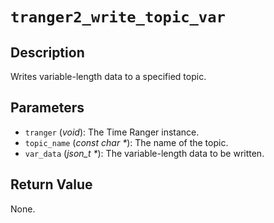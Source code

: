 # `tranger2_write_topic_var`

## Description
Writes variable-length data to a specified topic.

## Parameters
- `tranger` (*void*): The Time Ranger instance.
- `topic_name` (*const char \**): The name of the topic.
- `var_data` (*json_t \**): The variable-length data to be written.

## Return Value
None.
